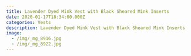 ```yaml
---
title: Lavender Dyed Mink Vest with Black Sheared Mink Inserts
date: 2020-01-17T18:34:00.000Z
categories: Vests
description: Lavender Dyed Mink Vest with Black Sheared Mink Inserts
image:
  - /img/_mg_8916.jpg
  - /img/_mg_8922.jpg
---
```


